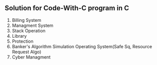 ## Solution for Code-With-C program in C 

1. Billing System
2. Managment System
3. Stack Operation
4. Library
5. Protection
6. Banker's Algorithm Simulation Operating System(Safe Sq, Resource Request Algo) 
7. Cyber Managment
